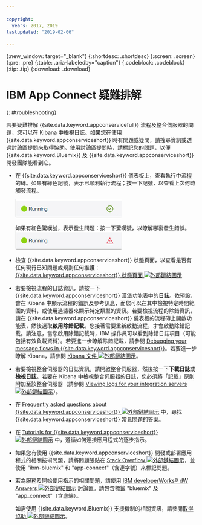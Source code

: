 ```yaml
---

copyright:
  years: 2017, 2019
lastupdated: "2019-02-06"

---
```


{:new_window: target="_blank"}
{:shortdesc: .shortdesc}
{:screen: .screen}
{:pre: .pre}
{:table: .aria-labeledby="caption"}
{:codeblock: .codeblock}
{:tip: .tip} 
{:download: .download}


# IBM App Connect 疑難排解
{: #troubleshooting}

若要疑難排解 {{site.data.keyword.appconservicefull}} 流程及整合伺服器的問題，您可以在 Kibana 中檢視日誌。如果您在使用 {{site.data.keyword.appconserviceshort}} 時有問題或疑問，請搜尋資訊或透過討論區提問來取得協助。使用討論區提問時，請標記您的問題，以便 {{site.data.keyword.Bluemix}} 及 {{site.data.keyword.appconserviceshort}} 開發團隊能看到它。

-   在 {{site.data.keyword.appconserviceshort}} 儀表板上，查看執行中流程的磚。如果有綠色記號，表示已順利執行流程；按一下記號，以查看上次何時觸發流程。

    ![擷取畫面，顯示已順利執行流程](/images/SuccessfulFlow.jpg)

    如果有紅色驚嘆號，表示發生問題：按一下驚嘆號，以瞭解哪裏發生錯誤。![擷取畫面，顯示流程發生問題](/images/ErroredFlow.jpg)

-   檢查 {{site.data.keyword.appconserviceshort}} 狀態頁面，以查看是否有任何現行已知問題或規劃任何維護：[{{site.data.keyword.appconserviceshort}} 狀態頁面 ![外部鏈結圖示](../../icons/launch-glyph.svg "外部鏈結圖示")](https://developer.ibm.com/integration/docs/app-connect/app-connect-status/)
-   若要檢視流程的日誌資訊，請按一下 {{site.data.keyword.appconserviceshort}} 漢堡功能表中的**日誌**。依預設，會在 Kibana 中顯示流程的錯誤及參考訊息，而您可以在其中檢視特定時間範圍的資料，或使用過濾器來顯示特定類型的資訊。若要檢視流程的除錯資訊，請在 {{site.data.keyword.appconserviceshort}} 儀表板的流程磚上開啟功能表，然後選取**啟用除錯記載**。您接著需要重新啟動流程，才會啟動除錯記載。請注意，當您啟用除錯記載時，IBM 操作員可以看到除錯日誌項目（可能包括有效負載資料）。若要進一步瞭解除錯記載，請參閱 [Debugging your message flows in {{site.data.keyword.appconserviceshort}}](https://developer.ibm.com/integration/docs/app-connect/tutorials-for-ibm-app-connect/debugging-message-flows-ibm-app-connect/)。若要進一步瞭解 Kibana，請參閱 [Kibana 文件 ![外部鏈結圖示](../../icons/launch-glyph.svg "外部鏈結圖示")](https://www.elastic.co/guide/en/kibana/4.0/discover.html)。
-   若要檢視整合伺服器的日誌資訊，請開啟整合伺服器，然後按一下**下載日誌**或**檢視日誌**。若要在 Kibana 中檢視整合伺服器的日誌，您必須將「記載」原則附加至該整合伺服器（請參閱 [Viewing logs for your integration servers ![外部鏈結圖示](../../icons/launch-glyph.svg "外部鏈結圖示")](https://developer.ibm.com/integration/docs/app-connect/tutorials-for-ibm-app-connect/running-your-ibm-integration-bus-solutions-in-ibm-app-connect-enterprise-beta-plan/viewing-logs-for-your-integration-servers-in-app-connect-enterprise-beta)）。
-   在 [Frequently asked questions about {{site.data.keyword.appconserviceshort}} ![外部鏈結圖示](../../icons/launch-glyph.svg "外部鏈結圖示")](https://developer.ibm.com/integration/docs/app-connect/faq/) 中，尋找 {{site.data.keyword.appconserviceshort}} 常見問題的答案。
-   在 [Tutorials for {{site.data.keyword.appconserviceshort}} ![外部鏈結圖示](../../icons/launch-glyph.svg "外部鏈結圖示")](https://developer.ibm.com/integration/docs/app-connect/tutorials-for-ibm-app-connect/) 中，遵循如何連接應用程式的逐步指示。
-   如果您有使用 {{site.data.keyword.appconserviceshort}} 開發或部署應用程式的相關技術問題，請將問題張貼在 [Stack Overflow ![外部鏈結圖示](../../icons/launch-glyph.svg "外部鏈結圖示")](http://stackoverflow.com/search?q=app-connect+ibm-bluemix)，並使用 "ibm-bluemix" 和 "app-connect"（含連字號）來標記問題。
-   若為服務及開始使用指示的相關問題，請使用 [IBM developerWorks&reg; dW Answers ![外部鏈結圖示](../../icons/launch-glyph.svg "外部鏈結圖示")](https://developer.ibm.com/answers/topics/app_connect/?smartspace=bluemix) 討論區。請包含標籤 "bluemix" 及 "app_connect"（含底線）。

    如需使用 {{site.data.keyword.Bluemix}} 支援機制的相關資訊，請參閱[取得協助 ![外部鏈結圖示](../../icons/launch-glyph.svg "外部鏈結圖示")](https://console.ng.bluemix.net/docs/support/index.html#getting-help)。


